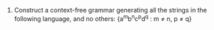 1. Construct a context-free grammar generating all the strings in the following language, and no others: 
	{a<sup>m</sup>b<sup>n</sup>c<sup>p</sup>d<sup>q</sup> : m ≠ n, p ≠ q}
